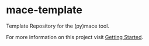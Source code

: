 # mace-template
Template Repository for the (py)mace tool.

For more information on this project visit [Getting Started](https://pymace.readthedocs.io/en/latest/start/).
